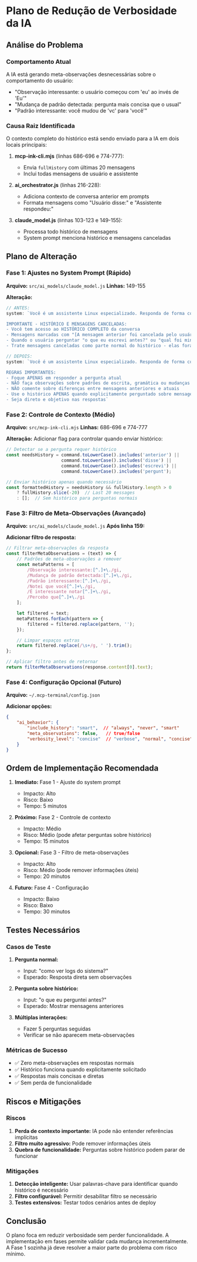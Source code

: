 # Plano de Redução de Verbosidade da IA

## Análise do Problema

### Comportamento Atual
A IA está gerando meta-observações desnecessárias sobre o comportamento do usuário:
- "Observação interessante: o usuário começou com 'eu' ao invés de 'Eu'"
- "Mudança de padrão detectada: pergunta mais concisa que o usual"
- "Padrão interessante: você mudou de 'vc' para 'você'"

### Causa Raiz Identificada
O contexto completo do histórico está sendo enviado para a IA em dois locais principais:

1. **mcp-ink-cli.mjs** (linhas 686-696 e 774-777):
   - Envia `fullHistory` com últimas 20 mensagens
   - Inclui todas mensagens de usuário e assistente

2. **ai_orchestrator.js** (linhas 216-228):
   - Adiciona contexto de conversa anterior em prompts
   - Formata mensagens como "Usuário disse:" e "Assistente respondeu:"

3. **claude_model.js** (linhas 103-123 e 149-155):
   - Processa todo histórico de mensagens
   - System prompt menciona histórico e mensagens canceladas

## Plano de Alteração

### Fase 1: Ajustes no System Prompt (Rápido)

**Arquivo:** `src/ai_models/claude_model.js`
**Linhas:** 149-155

**Alteração:**
```javascript
// ANTES:
system: `Você é um assistente Linux especializado. Responda de forma concisa e precisa.

IMPORTANTE - HISTÓRICO E MENSAGENS CANCELADAS:
- Você tem acesso ao HISTÓRICO COMPLETO da conversa
- Mensagens marcadas com "[A mensagem anterior foi cancelada pelo usuário com ESC antes de ser respondida]" indicam que o usuário cancelou o processamento, mas A MENSAGEM DO USUÁRIO AINDA EXISTE E DEVE SER CONSIDERADA
- Quando o usuário perguntar "o que eu escrevi antes?" ou "qual foi minha pergunta anterior?", você DEVE mencionar TODAS as mensagens anteriores, incluindo as que foram canceladas
- Trate mensagens canceladas como parte normal do histórico - elas foram escritas pelo usuário e devem ser reconhecidas`

// DEPOIS:
system: `Você é um assistente Linux especializado. Responda de forma concisa e precisa.

REGRAS IMPORTANTES:
- Foque APENAS em responder a pergunta atual
- NÃO faça observações sobre padrões de escrita, gramática ou mudanças de comportamento do usuário
- NÃO comente sobre diferenças entre mensagens anteriores e atuais
- Use o histórico APENAS quando explicitamente perguntado sobre mensagens anteriores
- Seja direto e objetivo nas respostas`
```

### Fase 2: Controle de Contexto (Médio)

**Arquivo:** `src/mcp-ink-cli.mjs`
**Linhas:** 686-696 e 774-777

**Alteração:**
Adicionar flag para controlar quando enviar histórico:

```javascript
// Detectar se a pergunta requer histórico
const needsHistory = command.toLowerCase().includes('anterior') ||
                     command.toLowerCase().includes('disse') ||
                     command.toLowerCase().includes('escrevi') ||
                     command.toLowerCase().includes('pergunt');

// Enviar histórico apenas quando necessário
const formattedHistory = needsHistory && fullHistory.length > 0
    ? fullHistory.slice(-20)  // Last 20 messages
    : [];  // Sem histórico para perguntas normais
```

### Fase 3: Filtro de Meta-Observações (Avançado)

**Arquivo:** `src/ai_models/claude_model.js`
**Após linha 159:**

**Adicionar filtro de resposta:**
```javascript
// Filtrar meta-observações da resposta
const filterMetaObservations = (text) => {
    // Padrões de meta-observações a remover
    const metaPatterns = [
        /Observação interessante:[^.]+\./gi,
        /Mudança de padrão detectada:[^.]+\./gi,
        /Padrão interessante:[^.]+\./gi,
        /Notei que você[^.]+\./gi,
        /É interessante notar[^.]+\./gi,
        /Percebo que[^.]+\./gi
    ];

    let filtered = text;
    metaPatterns.forEach(pattern => {
        filtered = filtered.replace(pattern, '');
    });

    // Limpar espaços extras
    return filtered.replace(/\s+/g, ' ').trim();
};

// Aplicar filtro antes de retornar
return filterMetaObservations(response.content[0].text);
```

### Fase 4: Configuração Opcional (Futuro)

**Arquivo:** `~/.mcp-terminal/config.json`

**Adicionar opções:**
```json
{
    "ai_behavior": {
        "include_history": "smart",  // "always", "never", "smart"
        "meta_observations": false,   // true/false
        "verbosity_level": "concise"  // "verbose", "normal", "concise"
    }
}
```

## Ordem de Implementação Recomendada

1. **Imediato:** Fase 1 - Ajuste do system prompt
   - Impacto: Alto
   - Risco: Baixo
   - Tempo: 5 minutos

2. **Próximo:** Fase 2 - Controle de contexto
   - Impacto: Médio
   - Risco: Médio (pode afetar perguntas sobre histórico)
   - Tempo: 15 minutos

3. **Opcional:** Fase 3 - Filtro de meta-observações
   - Impacto: Alto
   - Risco: Médio (pode remover informações úteis)
   - Tempo: 20 minutos

4. **Futuro:** Fase 4 - Configuração
   - Impacto: Baixo
   - Risco: Baixo
   - Tempo: 30 minutos

## Testes Necessários

### Casos de Teste

1. **Pergunta normal:**
   - Input: "como ver logs do sistema?"
   - Esperado: Resposta direta sem observações

2. **Pergunta sobre histórico:**
   - Input: "o que eu perguntei antes?"
   - Esperado: Mostrar mensagens anteriores

3. **Múltiplas interações:**
   - Fazer 5 perguntas seguidas
   - Verificar se não aparecem meta-observações

### Métricas de Sucesso

- ✅ Zero meta-observações em respostas normais
- ✅ Histórico funciona quando explicitamente solicitado
- ✅ Respostas mais concisas e diretas
- ✅ Sem perda de funcionalidade

## Riscos e Mitigações

### Riscos
1. **Perda de contexto importante:** IA pode não entender referências implícitas
2. **Filtro muito agressivo:** Pode remover informações úteis
3. **Quebra de funcionalidade:** Perguntas sobre histórico podem parar de funcionar

### Mitigações
1. **Detecção inteligente:** Usar palavras-chave para identificar quando histórico é necessário
2. **Filtro configurável:** Permitir desabilitar filtro se necessário
3. **Testes extensivos:** Testar todos cenários antes de deploy

## Conclusão

O plano foca em reduzir verbosidade sem perder funcionalidade. A implementação em fases permite validar cada mudança incrementalmente. A Fase 1 sozinha já deve resolver a maior parte do problema com risco mínimo.